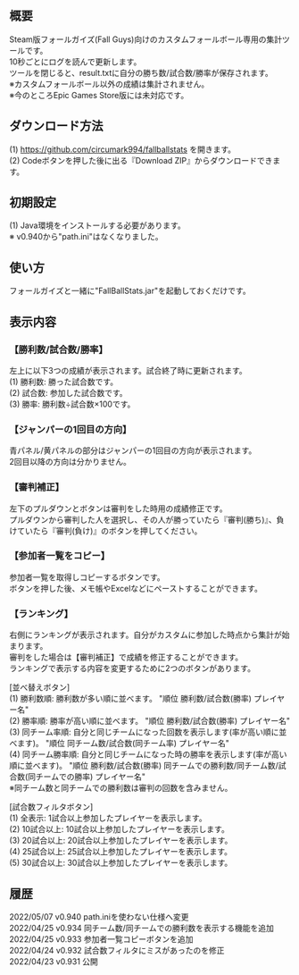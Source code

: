 ﻿## 概要  
Steam版フォールガイズ(Fall Guys)向けのカスタムフォールボール専用の集計ツールです。  
10秒ごとにログを読んで更新します。  
ツールを閉じると、result.txtに自分の勝ち数/試合数/勝率が保存されます。  
※カスタムフォールボール以外の成績は集計されません。  
※今のところEpic Games Store版には未対応です。  
  
## ダウンロード方法  
(1) https://github.com/circumark994/fallballstats を開きます。  
(2) Codeボタンを押した後に出る『Download ZIP』からダウンロードできます。  
  
## 初期設定  
(1) Java環境をインストールする必要があります。  
※ v0.940から"path.ini"はなくなりました。  
  
## 使い方  
フォールガイズと一緒に"FallBallStats.jar"を起動しておくだけです。  
  
## 表示内容  
  
### 【勝利数/試合数/勝率】  
左上に以下3つの成績が表示されます。試合終了時に更新されます。  
(1) 勝利数: 勝った試合数です。  
(2) 試合数: 参加した試合数です。  
(3) 勝率: 勝利数÷試合数×100です。  
  
### 【ジャンパーの1回目の方向】  
青パネル/黄パネルの部分はジャンパーの1回目の方向が表示されます。  
2回目以降の方向は分かりません。  
  
### 【審判補正】  
左下のプルダウンとボタンは審判をした時用の成績修正です。  
プルダウンから審判した人を選択し、その人が勝っていたら『審判(勝ち)』、負けていたら『審判(負け)』のボタンを押してください。  
  
### 【参加者一覧をコピー】  
参加者一覧を取得しコピーするボタンです。  
ボタンを押した後、メモ帳やExcelなどにペーストすることができます。  
  
### 【ランキング】  
右側にランキングが表示されます。自分がカスタムに参加した時点から集計が始まります。  
審判をした場合は【審判補正】で成績を修正することができます。  
ランキングで表示する内容を変更するために2つのボタンがあります。  
  
[並べ替えボタン]  
(1) 勝利数順: 勝利数が多い順に並べます。 "順位 勝利数/試合数(勝率) プレイヤー名"  
(2) 勝率順: 勝率が高い順に並べます。 "順位 勝利数/試合数(勝率) プレイヤー名"  
(3) 同チーム率順: 自分と同じチームになった回数を表示します(率が高い順に並べます)。 "順位 同チーム数/試合数(同チーム率) プレイヤー名"  
(4) 同チーム勝率順: 自分と同じチームになった時の勝率を表示します(率が高い順に並べます)。 "順位 勝利数/試合数(勝率) 同チームでの勝利数/同チーム数/試合数(同チームでの勝率) プレイヤー名"  
※同チーム数と同チームでの勝利数は審判の回数を含みません。  
  
[試合数フィルタボタン]  
(1) 全表示: 1試合以上参加したプレイヤーを表示します。  
(2) 10試合以上: 10試合以上参加したプレイヤーを表示します。  
(3) 20試合以上: 20試合以上参加したプレイヤーを表示します。  
(4) 25試合以上: 25試合以上参加したプレイヤーを表示します。  
(5) 30試合以上: 30試合以上参加したプレイヤーを表示します。  
  
## 履歴  
2022/05/07 v0.940 path.iniを使わない仕様へ変更  
2022/04/25 v0.934 同チーム数/同チームでの勝利数を表示する機能を追加  
2022/04/25 v0.933 参加者一覧コピーボタンを追加  
2022/04/24 v0.932 試合数フィルタにミスがあったのを修正  
2022/04/23 v0.931 公開  
